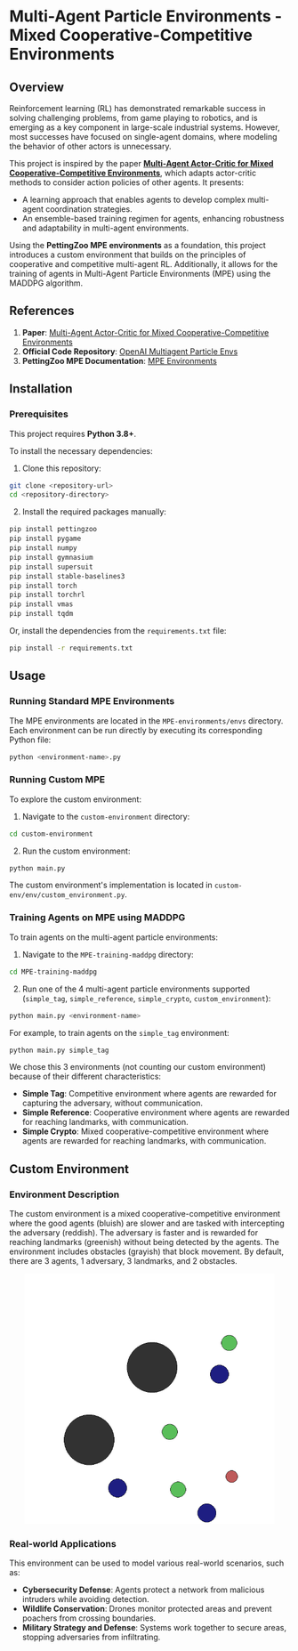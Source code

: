 # Multi-Agent Particle Environments - Mixed Cooperative-Competitive Environments

## Overview
Reinforcement learning (RL) has demonstrated remarkable success in solving challenging problems, from game playing to robotics, and is emerging as a key component in large-scale industrial systems. However, most successes have focused on single-agent domains, where modeling the behavior of other actors is unnecessary.

This project is inspired by the paper **[Multi-Agent Actor-Critic for Mixed Cooperative-Competitive Environments](https://arxiv.org/abs/1706.02275)**, which adapts actor-critic methods to consider action policies of other agents. It presents:
- A learning approach that enables agents to develop complex multi-agent coordination strategies.
- An ensemble-based training regimen for agents, enhancing robustness and adaptability in multi-agent environments.

Using the **PettingZoo MPE environments** as a foundation, this project introduces a custom environment that builds on the principles of cooperative and competitive multi-agent RL. Additionally, it allows for the training of agents in Multi-Agent Particle Environments (MPE) using the MADDPG algorithm.

## References
1. **Paper**: [Multi-Agent Actor-Critic for Mixed Cooperative-Competitive Environments](https://arxiv.org/abs/1706.02275)  
2. **Official Code Repository**: [OpenAI Multiagent Particle Envs](https://github.com/openai/multiagent-particle-envs)
3. **PettingZoo MPE Documentation**: [MPE Environments](https://pettingzoo.farama.org/environments/mpe/)

## Installation

### Prerequisites
This project requires **Python 3.8+**.  

To install the necessary dependencies:
1. Clone this repository:
```bash
git clone <repository-url>
cd <repository-directory>
```
2. Install the required packages manually:
```bash
pip install pettingzoo
pip install pygame
pip install numpy
pip install gymnasium
pip install supersuit
pip install stable-baselines3
pip install torch
pip install torchrl
pip install vmas
pip install tqdm
```
Or, install the dependencies from the `requirements.txt` file:
```bash
pip install -r requirements.txt
```

## Usage

### Running Standard MPE Environments

The MPE environments are located in the `MPE-environments/envs` directory. Each environment can be run directly by executing its corresponding Python file:
```bash
python <environment-name>.py
```

### Running Custom MPE
To explore the custom environment:
1. Navigate to the `custom-environment` directory:
```bash
cd custom-environment
```
2. Run the custom environment:
```bash
python main.py
```

The custom environment's implementation is located in `custom-env/env/custom_environment.py`.

### Training Agents on MPE using MADDPG
To train agents on the multi-agent particle environments:
1. Navigate to the `MPE-training-maddpg` directory:
```bash
cd MPE-training-maddpg
```
2. Run one of the 4 multi-agent particle environments supported (`simple_tag`, `simple_reference`, `simple_crypto`,  `custom_environment`):
```bash
python main.py <environment-name>
```
For example, to train agents on the `simple_tag` environment:
```bash
python main.py simple_tag
```

We chose this 3 environments (not counting our custom environment) because of their different characteristics:
- **Simple Tag**: Competitive environment where agents are rewarded for capturing the adversary, without communication.
- **Simple Reference**: Cooperative environment where agents are rewarded for reaching landmarks, with communication.
- **Simple Crypto**: Mixed cooperative-competitive environment where agents are rewarded for reaching landmarks, with communication.

## Custom Environment

### Environment Description
The custom environment is a mixed cooperative-competitive environment where the good agents (bluish) are slower and are tasked with intercepting the adversary (reddish). The adversary is faster and is rewarded for reaching landmarks (greenish) without being detected by the agents. The environment includes obstacles (grayish) that block movement.
By default, there are 3 agents, 1 adversary, 3 landmarks, and 2 obstacles.

<p align="center">
    <img src="docs/images/custom_environment.png" alt="Custom Environment" title="Custom Environment" width="450">
</p>

### Real-world Applications
This environment can be used to model various real-world scenarios, such as:
- **Cybersecurity Defense**: Agents protect a network from malicious intruders while avoiding detection.
- **Wildlife Conservation**: Drones monitor protected areas and prevent poachers from crossing boundaries.
- **Military Strategy and Defense**: Systems work together to secure areas, stopping adversaries from infiltrating. 
